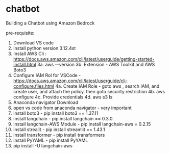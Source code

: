 # chatbot
Building a Chatbot using Amazon Bedrock

pre-requisite:
1. Download VS code
2. install python version 3.12.4st
3. Install AWS Cli : https://docs.aws.amazon.com/cli/latest/userguide/getting-started-install.html
  3a. aws --version
  3b. Extension - AWS Toolkit and AWS Boto3
4. Configure IAM Rol for VSCode - https://docs.aws.amazon.com/cli/latest/userguide/cli-configure.files.html
    4a. Create IAM Role - goto aws , search IAM, and create user, and attach the policy. then goto security restriction 
    4b. aws configure
    4c. Provide credentials
    4d. aws s3 ls
5. Anaconda navigator Download
6. open vs code from anaconda navigator - very important
7. install boto3 - pip install boto3 == 1.37.11
8. install langchain - pip install langchain == 0.3.0
9. install langchain-AWS Module - pip install langchain-aws = 0.2.15
10. install strealit - pip install streamlit == 1.43.1
11. install transformer - pip install transformers
12. install PyYAML - pip install PyYAML
13. pip install -U langchain-aws
   
